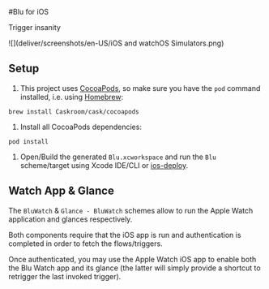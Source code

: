 #Blu for iOS

Trigger insanity

![](deliver/screenshots/en-US/iOS and watchOS Simulators.png)

## Setup

1. This project uses [CocoaPods](http://cocoapods.org), so make sure you have the `pod` command installed, i.e. using [Homebrew](http://brew.sh):

 ```
 brew install Caskroom/cask/cocoapods
 ```

1. Install all CocoaPods dependencies:

 ```
 pod install
 ```
1. Open/Build the generated `Blu.xcworkspace` and run the `Blu` scheme/target using Xcode IDE/CLI or [ios-deploy](https://www.npmjs.com/package/ios-deploy).

## Watch App & Glance

The `BluWatch` & `Glance - BluWatch` schemes allow to run the Apple Watch application and glances respectively.

Both components require that the iOS app is run and authentication is completed in order to fetch the flows/triggers.

Once authenticated, you may use the Apple Watch iOS app to enable both the Blu Watch app and its glance (the latter will simply provide a shortcut to retrigger the last invoked trigger).
